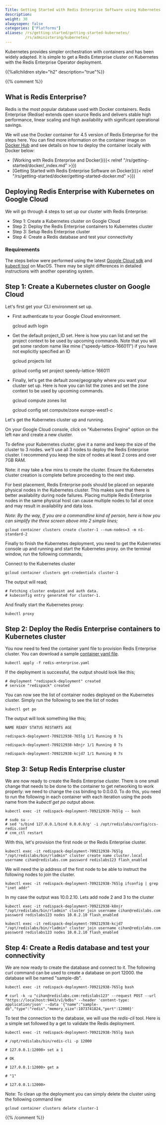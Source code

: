 ```yaml
---
Title: Getting Started with Redis Enterprise Software using Kubernetes
description:
weight: 30
alwaysopen: false
categories: ["Platforms"]
aliases: /rs/getting-started/getting-started-kubernetes/
         /rs/administering/kubernetes/
---
```

Kubernetes provides simpler orchestration with containers and has been widely adapted. It is simple to get a Redis Enterprise cluster on Kubernetes with the Redis Enterprise Operator deployment.

{{%allchildren style="h2" description="true"%}}

{{% comment %}}
## What is Redis Enterprise?

Redis is the most popular database used with Docker containers. Redis Enterprise (Redise) extends open source Redis and delivers stable high performance, linear scaling and high availability with significant operational savings.

We will use the Docker container for 4.5 version of Redis Enterprise for the steps here. You can find more information on the container image on [Docker Hub](https://hub.docker.com/r/redislabs/redis/) and see details on how to deploy the container locally with Docker below:

- [Working with Redis Enterprise and Docker]({{< relref "/rs/getting-started/docker/_index.md" >}})
- [Getting Started with Redis Enterprise Software on Docker]({{< relref "/rs/getting-started/docker/getting-started-docker.md" >}})

## Deploying Redis Enterprise with Kubernetes on Google Cloud

We will go through 4 steps to set up our cluster with Redis Enterprise:

- Step 1: Create a Kubernetes cluster on Google Cloud
- Step 2: Deploy the Redis Enterprise containers to Kubernetes cluster
- Step 3: Setup Redis Enterprise cluster
- Step 4: Create a Redis database and test your connectivity

### Requirements

The steps below were performed using the latest [Google Cloud sdk](https://cloud.google.com/sdk/) and [kubectl tool](https://kubernetes.io/docs/tasks/kubectl/install/) on MacOS. There may be slight differences in detailed instructions with another operating system.

## Step 1: Create a Kubernetes cluster on Google Cloud

Let's first get your CLI environment set up.

- First authenticate to your Google Cloud environment.

    gcloud auth login

- Get the default project_ID set. Here is how you can list and set the project context to be used by upcoming commands. Note that you will get some random name like mine ("speedy-lattice-166011") if you have not explicitly specified an ID

    gcloud projects list

    gcloud config set project speedy-lattice-166011

- Finally, let's get the default zone/geography where you want your cluster set up. Here is how you can list the zones and set the zone context to be used by upcoming commands.

    gcloud compute zones list

    gcloud config set compute/zone europe-west1-c

Let's get the Kubernetes cluster up and running.

On your Google Cloud console, click on "Kubernetes Engine" option on the left nav and create a new cluster.

<!-- Add image -->

To define your Kubernetes cluster, give it a name and keep the size of the cluster to 3 nodes. we'll use all 3 nodes to deploy the Redis Enterprise cluster. I recommend you keep the size of nodes at least 2 cores and over 7GB RAM.

<!-- Add image -->

Note: it may take a few mins to create the cluster. Ensure the Kubernetes cluster creation is complete before proceeding to the next step.

For best placement, Redis Enterprise pods should be placed on separate physical nodes in the Kubernetes cluster. This makes sure that there is better availability during node failures. Placing multiple Redis Enterprise nodes in the same physical host can cause multiple nodes to fail at once and may result in availability and data loss.

<!-- Add image -->

_Note: By the way, If you are a commandline kind of person, here is how you can simplify the three screen above into 2 simple lines;_

    gcloud container clusters create cluster-1 --num-nodes=3 -m n1-standard-2

Finally to finish the Kubernetes deployment, you need to get the Kubernetes console up and running and start the Kubernetes proxy. on the terminal window, run the following commands;

Connect to the Kubernetes cluster

    gcloud container clusters get-credentials cluster-1

The output will read;

    # Fetching cluster endpoint and auth data.
    # kubeconfig entry generated for cluster-1.

And finally start the Kubernetes proxy:

    kubectl proxy

## Step 2: Deploy the Redis Enterprise containers to Kubernetes cluster

You now need to feed the container yaml file to provision Redis Enterprise cluster. You can download a sample [container yaml file](https://docs.redislabs.com/latest/rs/getting-started/redis-enterprise.yaml).

    kubectl apply -f redis-enterprise.yaml

If the deployment is successful, the output should look like this;

    # deployment "redispack-deployment" created
    # service "redispack" created

You can now see the list of container nodes deployed on the Kubernetes cluster. Simply run the following to see the list of nodes

    kubectl get po

The output will look something like this;

    NAME READY STATUS RESTARTS AGE

    redispack-deployment-709212938-765lg 1/1 Running 0 7s

    redispack-deployment-709212938-k8njr 1/1 Running 0 7s

    redispack-deployment-709212938-kcjd7 1/1 Running 0 7s

## Step 3: Setup Redis Enterprise cluster

We are now ready to create the Redis Enterprise cluster. There is one small change that needs to be done to the container to get networking to work properly: we need to change the css binding to 0.0.0.0. To do this, you need to run the following in each container with each iteration using the pods name from the _kubectl get po_ output above.

    kubectl exec -it redispack-deployment-709212938-765lg -- bash

    # sudo su -
    # sed 's/bind 127.0.0.1/bind 0.0.0.0/g' -i /opt/redislabs/config/ccs-redis.conf
    # cnm_ctl restart

With this, let's provision the first node or the Redis Enterprise cluster.

    kubectl exec -it redispack-deployment-709212938-765lg "/opt/redislabs/bin/rladmin" cluster create name cluster.local username cihan@redislabs.com password redislabs123 flash_enabled

We will need the ip address of the first node to be able to instruct the following nodes to join the cluster.

    kubectl exec -it redispack-deployment-709212938-765lg ifconfig | grep "inet addr"

In my case the output was 10.0.2.10. Lets add node 2 and 3 to the cluster

    kubectl exec -it redispack-deployment-709212938-k8njr "/opt/redislabs/bin/rladmin" cluster join username cihan@redislabs.com password redislabs123 nodes 10.0.2.10 flash_enabled

    kubectl exec -it redispack-deployment-709212938-kcjd7 "/opt/redislabs/bin/rladmin" cluster join username cihan@redislabs.com password redislabs123 nodes 10.0.2.10 flash_enabled

## Step 4: Create a Redis database and test your connectivity

We are now ready to create the database and connect to it. The following curl command can be used to create a database on port 12000. the database will be named "sample-db".

    kubectl exec -it redispack-deployment-709212938-765lg bash

    # curl -k -u "cihan@redislabs.com:redislabs123" --request POST --url "https://localhost:9443/v1/bdbs" --header 'content-type: application/json' --data '{"name":"sample-db","type":"redis","memory_size":1073741824,"port":12000}'

To test the connection to the database, we will use the _redis-cli_ tool. Here is a simple set followed by a get to validate the Redis deployment.

    kubectl exec -it redispack-deployment-709212938-765lg bash

    # /opt/redislabs/bin/redis-cli -p 12000

    # 127.0.0.1:12000> set a 1

    # OK

    # 127.0.0.1:12000> get a

    # "1"

    # 127.0.0.1:12000>

Note: To clean up the deployment you can simply delete the cluster using the following command line

    gcloud container clusters delete cluster-1
{{% /comment %}}

